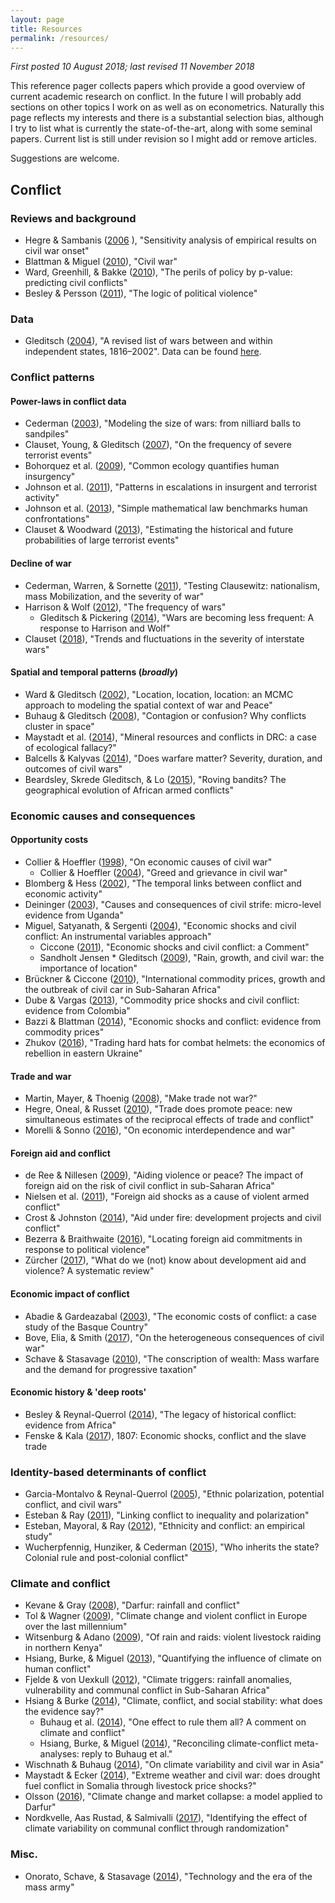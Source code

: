 ```yaml
---
layout: page
title: Resources
permalink: /resources/
---
```


*First posted 10 August 2018; last revised 11 November 2018*<br>

This reference pager collects papers which provide a good overview of current academic research on conflict. In the future I will probably add sections on other topics I work on as well as on econometrics. Naturally this page reflects my interests and there is a substantial selection bias, although I try to list what is currently the state-of-the-art, along with some seminal papers.
Current list is still under revision so I might add or remove articles. <br>

Suggestions are welcome. 

## Conflict

### Reviews and background
* Hegre & Sambanis ([2006](https://www.jstor.org/stable/pdf/27638504.pdf) ), "Sensitivity analysis of empirical results on civil war onset"
* Blattman & Miguel ([2010](https://www.jstor.org/stable/pdf/40651577.pdf)), "Civil war"
* Ward, Greenhill, & Bakke ([2010](http://journals.sagepub.com/doi/pdf/10.1177/0022343309356491)), "The perils of policy by p-value: predicting civil conflicts"
* Besley & Persson ([2011](https://www.jstor.org/stable/pdf/23015704.pdf)), "The logic of political violence"

### Data
* Gleditsch ([2004](https://www.tandfonline.com/doi/pdf/10.1080/03050620490492150)), "A revised list of wars between and within independent states, 1816–2002". Data can be found [here](http://ksgleditsch.com/expwar.html).

### Conflict patterns

#### Power-laws in conflict data
* Cederman ([2003](https://www.jstor.org/stable/pdf/3118226.pdf)), "Modeling the size of wars: from nilliard balls to sandpiles"
* Clauset, Young, & Gleditsch ([2007](https://www.jstor.org/stable/pdf/27638538.pdf)), "On the frequency of severe terrorist events"
* Bohorquez et al. ([2009](http://www.uvm.edu/~pdodds/research/papers/others/2009/bohorquez2009a.pdf)), "Common ecology quantifies human insurgency"
* Johnson et al. ([2011](http://science.sciencemag.org/content/sci/333/6038/81.full.pdf)), "Patterns in escalations in insurgent and terrorist activity"
* Johnson et al. ([2013](https://www.nature.com/articles/srep03463)), "Simple mathematical law benchmarks human confrontations"
* Clauset & Woodward ([2013](https://projecteuclid.org/download/pdfview_1/euclid.aoas/1387823295)), "Estimating the historical and future probabilities of large terrorist events"

#### Decline of war
* Cederman, Warren, & Sornette ([2011](https://www.jstor.org/stable/pdf/23016228.pdf)), "Testing Clausewitz: nationalism, mass Mobilization, and the severity of war"
* Harrison & Wolf ([2012](https://www.jstor.org/stable/pdf/23271562.pdf)), "The frequency of wars"
    * Gleditsch & Pickering ([2014](https://bura.brunel.ac.uk/bitstream/2438/11601/2/Fulltext.pdf)), "Wars are becoming less frequent: A response to Harrison and Wolf"
* Clauset ([2018](http://advances.sciencemag.org/content/advances/4/2/eaao3580.full.pdf)), "Trends and fluctuations in the severity of interstate wars"

#### Spatial and temporal patterns (*broadly*)
* Ward & Gleditsch ([2002](https://www.jstor.org/stable/pdf/25791686.pdf)), "Location, location, location: an MCMC approach to modeling the spatial context of war and Peace"
* Buhaug & Gleditsch ([2008](https://www.jstor.org/stable/pdf/29734233.pdf)), "Contagion or confusion? Why conflicts cluster in space"
* Maystadt et al. ([2014](https://researchportal.port.ac.uk/portal/files/673252/SEKERIS_2014_cright_OEP_Mineral_Resources_and_Conflict_in_DRC.pdf)), "Mineral resources and conflicts in DRC: a case of ecological fallacy?"
* Balcells & Kalyvas ([2014](https://www.jstor.org/stable/pdf/24546209.pdf)), "Does warfare matter? Severity, duration, and outcomes of civil wars"
* Beardsley, Skrede Gleditsch, & Lo ([2015](http://repository.essex.ac.uk/13723/1/BGL_ISQ.pdf)), "Roving bandits? The geographical evolution of African armed conflicts"

### Economic causes and consequences

#### Opportunity costs 
* Collier & Hoeffler ([1998](https://www.jstor.org/stable/pdf/3488799.pdf)), "On economic causes of civil war"
    * Collier & Hoeffler ([2004](https://www.jstor.org/stable/pdf/3488799.pdf)), "Greed and grievance in civil war"
* Blomberg & Hess ([2002](https://www.jstor.org/stable/pdf/3176240.pdf)), "The temporal links between conflict and economic activity"
* Deininger ([2003](http://core.ac.uk/download/pdf/6243287.pdf)), "Causes and consequences of civil strife: micro-level evidence from Uganda"
* Miguel, Satyanath, & Sergenti ([2004](http://www.nber.org/ens/feldstein/Papers/_Paper__Economic_Shocks_and_Civil_Conflict.pdf)), "Economic shocks and civil conflict: An instrumental variables approach"
    * Ciccone ([2011](https://www.jstor.org/stable/pdf/41288656.pdf)), "Economic shocks and civil conflict: a Comment"
    * Sandholt Jensen * Gleditsch ([2009](https://www.tandfonline.com/doi/full/10.1080/10242690902868277)), "Rain, growth, and civil war: the importance of location"
* Brückner & Ciccone ([2010](https://www.jstor.org/stable/pdf/27765785.pdf)), "International commodity prices, growth and the outbreak of civil car in Sub-Saharan Africa"
* Dube & Vargas ([2013](https://www.jstor.org/stable/pdf/43551562.pdf)), "Commodity price shocks and civil conflict: evidence from Colombia"
* Bazzi & Blattman ([2014](https://www.jstor.org/stable/pdf/43189938.pdf)), "Economic shocks and conflict: evidence from commodity prices"
* Zhukov ([2016](https://scholar.harvard.edu/files/zhukov/files/2015_zhukov_jce_inpress.pdf)), "Trading hard hats for combat helmets: the economics of rebellion in eastern Ukraine"

#### Trade and war
* Martin, Mayer, & Thoenig ([2008](https://www.jstor.org/stable/pdf/20185058.pdf)), "Make trade not war?"
* Hegre, Oneal, & Russet ([2010](https://www.jstor.org/stable/pdf/20798962.pdf)), "Trade does promote peace: new simultaneous estimates of the reciprocal effects of trade and conflict"
* Morelli & Sonno ([2016](http://www.tommasosonno.com/docs/JEL_2017_MorelliSonno.pdf)), "On economic interdependence and war"

#### Foreign aid and conflict
* de Ree & Nillesen ([2009](https://dspace.library.uu.nl/bitstream/handle/1874/309916/06_09.pdf?sequence=1)), "Aiding violence or peace? The impact of foreign aid on the risk of civil conflict in sub-Saharan Africa"
* Nielsen et al. ([2011](https://www.jstor.org/stable/pdf/23025047.pdf)), "Foreign aid shocks as a cause of violent armed conflict"
* Crost & Johnston ([2014](https://www.jstor.org/stable/pdf/42920868.pdf)), "Aid under fire: development projects and civil conflict"
* Bezerra & Braithwaite ([2016](https://idp.springer.com/authorize/casa?redirect_uri=https://link.springer.com/article/10.1007/s11127-016-0377-9)), "Locating foreign aid commitments in response to political violence"
* Zürcher ([2017](https://www.sciencedirect.com/science/article/pii/S0305750X17301766)), "What do we (not) know about development aid and violence? A systematic review"

#### Economic impact of conflict
* Abadie & Gardeazabal ([2003](https://www.jstor.org/stable/pdf/3132164.pdf)), "The economic costs of conflict: a case study of the Basque Country"
* Bove, Elia, & Smith ([2017](https://academic.oup.com/oep/article-abstract/69/3/550/2907946)), "On the heterogeneous consequences of civil war"
* Schave & Stasavage ([2010](https://web.stanford.edu/group/scheve-research/cgi-bin/wordpress/wp-content/uploads/2013/08/ScheveStasavage_IO_2010.pdf)), "The conscription of wealth: Mass warfare and the demand for progressive taxation"

#### Economic history & 'deep roots'
* Besley & Reynal-Querrol ([2014](https://www.jstor.org/stable/pdf/43654375.pdf)), "The legacy of historical conflict: evidence from Africa"
* Fenske & Kala ([2017](https://www.sciencedirect.com/science/article/pii/S0304387816301031)), 1807: Economic shocks, conflict and the slave trade


### Identity-based determinants of conflict
* Garcia-Montalvo & Reynal-Querrol ([2005](https://www.jstor.org/stable/pdf/4132741.pdf)), "Ethnic polarization, potential conflict, and civil wars"
* Esteban & Ray ([2011](https://www.jstor.org/stable/pdf/23045901.pdf)), "Linking conflict to inequality and polarization"
* Esteban, Mayoral, & Ray ([2012](https://www.jstor.org/stable/pdf/23245457.pdf)), "Ethnicity and conflict: an empirical study"
* Wucherpfennig, Hunziker, & Cederman ([2015](https://www.jstor.org/stable/pdf/24877461.pdf)), "Who inherits the state? Colonial rule and post-colonial conflict"

### Climate and conflict
* Kevane & Gray ([2008](https://scholarcommons.scu.edu/cgi/viewcontent.cgi?article=1035&context=econ)), "Darfur: rainfall and conflict"
* Tol & Wagner ([2009](https://link.springer.com/content/pdf/10.1007/s10584-009-9659-2.pdf)), "Climate change and violent conflict in Europe over the last millennium"
* Witsenburg & Adano ([2009](https://www.tandfonline.com/doi/abs/10.1080/13698240903403915)), "Of rain and raids: violent livestock raiding in northern Kenya"
* Hsiang, Burke, & Miguel ([2013](http://science.sciencemag.org/content/sci/341/6151/1235367.full.pdf)), "Quantifying the influence of climate on human conflict"
* Fjelde & von Uexkull ([2012](https://www.sciencedirect.com/science/article/pii/S0962629812001072)), "Climate triggers: rainfall anomalies, vulnerability and communal conflict in Sub-Saharan Africa"
* Hsiang & Burke ([2014](https://link.springer.com/article/10.1007/s10584-013-0868-3)), "Climate, conflict, and social stability: what does the evidence say?"
    * Buhaug et al. ([2014](https://link.springer.com/article/10.1007/s10584-014-1266-1)), "One effect to rule them all? A comment on climate and conflict"
    * Hsiang, Burke, & Miguel ([2014](https://idp.springer.com/authorize/casa?redirect_uri=https://link.springer.com/article/10.1007/s10584-014-1276-z)), "Reconciling climate-conflict meta-analyses: reply to Buhaug et al."
* Wischnath & Buhaug ([2014](https://link.springer.com/article/10.1007/s10584-013-1004-0)), "On climate variability and civil war in Asia"
* Maystadt & Ecker ([2014](https://academic.oup.com/ajae/article/96/4/1157/2737500)), "Extreme weather and civil war: does drought fuel conflict in Somalia through livestock price shocks?"
* Olsson ([2016](https://www.mdpi.com/2073-4336/7/1/9htm)), "Climate change and market collapse: a model applied to Darfur"
* Nordkvelle, Aas Rustad, & Salmivalli ([2017](https://link.springer.com/article/10.1007/s10584-017-1914-3)), "Identifying the effect of climate variability on communal conflict through randomization"

### Misc. 
* Onorato, Schave, & Stasavage ([2014](https://pdfs.semanticscholar.org/5d37/cb688273a3df3e0441125297141e8f63c71e.pdf)), "Technology and the era of the mass army"


